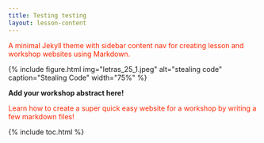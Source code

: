 ```yaml
---
title: Testing testing
layout: lesson-content
---
```


<p style="color: #ff2600ff;">A minimal Jekyll theme with sidebar content nav for creating lesson and workshop websites using Markdown.</p>

{% include figure.html img="letras_25_1.jpeg" alt="stealing code" caption="Stealing Code" width="75%" %}

__Add your workshop abstract here!__

<p style="text-align: left; color: #ff2600ff;">Learn how to create a super quick easy website for a workshop by writing a few markdown files!</p>


{% include toc.html %}
